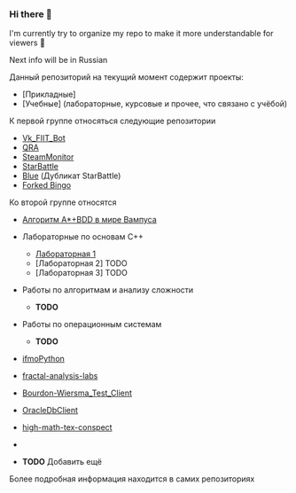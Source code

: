 ### Hi there 👋

I'm currently try to organize my repo to make it more understandable for viewers 🤔

Next info will be in Russian 

Данный репозиторий на текущий момент содержит проекты:
 - [Прикладные]
 - [Учебные] (лабораторные, курсовые и прочее, что связано с учёбой)

К первой группе относяться следующие репозитории
- [Vk_FIIT_Bot](https://github.com/Tka4uk-Andrei/VK_FIIT_Bot)
- [QRA](https://github.com/Tka4uk-Andrei/QRA)
- [SteamMonitor](https://github.com/Tka4uk-Andrei/SteamMonitor)
- [StarBattle](https://github.com/Tka4uk-Andrei/StarBattle)
- [Blue](https://github.com/Tka4uk-Andrei/Blue) (Дубликат StarBattle)
- [Forked Bingo](https://github.com/Tka4uk-Andrei/forked-bingo)

Ко второй группе относятся
- [Алгоритм A*+BDD в мире Вампуса](https://github.com/Tka4uk-Andrei/bddWampus)
- Лабораторные по основам C++
  - [Лабораторная 1](https://github.com/Tka4uk-Andrei/HomeTask6-Lab1-)
  - [Лабораторная 2] TODO
  - [Лабораторная 3] TODO
- Работы по алгоритмам и анализу сложности
  - **TODO**
- Работы по операционным системам
  - **TODO**
- [ifmoPython](https://github.com/Tka4uk-Andrei/ifmoPython)
- [fractal-analysis-labs](https://github.com/Tka4uk-Andrei/fractal-analysis-labs)
- [Bourdon-Wiersma_Test_Client](https://github.com/Tka4uk-Andrei/Bourdon-Wiersma_Test_Client)
- [OracleDbClient](https://github.com/Tka4uk-Andrei/OracleDbClient)
- [high-math-tex-conspect]()
- []()


- **TODO** Добавить ещё

Более подробная информация находится в самих репозиториях 

<!-- 
Приватные репозитории:
- 
- 
- 
- 
-->

